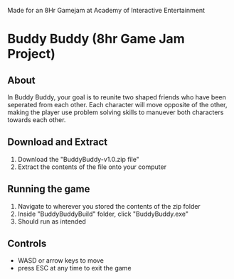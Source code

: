 Made for an 8Hr Gamejam at Academy of Interactive Entertainment

# Buddy Buddy (8hr Game Jam Project)
## About
In Buddy Buddy, your goal is to reunite two shaped friends who have been seperated from each other. Each character will move opposite of the other, making the player use problem solving skills to manuever both characters towards each other.
## Download and Extract
1. Download the "BuddyBuddy-v1.0.zip file"
2. Extract the contents of the file onto your computer
## Running the game
1. Navigate to wherever you stored the contents of the zip folder
2. Inside "BuddyBuddyBuild" folder, click "BuddyBuddy.exe"
3. Should run as intended
## Controls
* WASD or arrow keys to move
* press ESC at any time to exit the game
